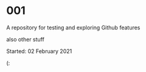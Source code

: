 # 001
A repository for testing and exploring Github features

also other stuff

Started: 02 February 2021

(:
